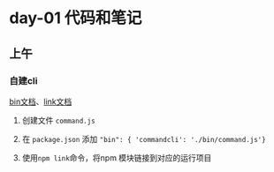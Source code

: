 # day-01 代码和笔记

## 上午



### 自建cli

[bin文档](https://docs.npmjs.com/cli/v7/configuring-npm/package-json#bin)、[link文档](https://docs.npmjs.com/cli/v6/commands/npm-link)

1. 创建文件 `command.js`
2. 在 `package.json` 添加 `"bin": { 'commandcli': './bin/command.js'}`

3. 使用`npm link`命令，将npm 模块链接到对应的运行项目



